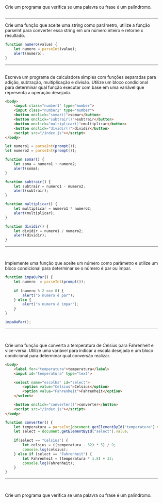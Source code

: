 Crie um programa que verifica se uma palavra ou frase é um palíndromo.

```js

```
---
Crie uma função que aceite uma string como parâmetro, utilize a função parseInt para converter essa string em um número inteiro e retorne o resultado.

```js
function numero(value) {
    let numero = parseInt(value);
    alert(numero);
}
```
---
<br>
Escreva um programa de calculadora simples com funções separadas para adição, subtração, multiplicação e divisão. Utilize um bloco condicional para determinar qual função executar com base em uma variável que representa a operação desejada.

```html
<body>
    <input class="number1" type="number">
    <input class="number2" type="number">
    <button onclick="somar()">somar</button>
    <button onclick="subtrair()">subtrair</button>
    <button onclick="multiplicar()">multiplicar</button>
    <button onclick="dividir()">dividir</button>
    <script src="/index.js"></script>
</body>
```
```js
let numero1 = parseInt(prompt());
let numero2 = parseInt(prompt());

function somar() {
    let soma = numero1 + numero2;
    alert(soma);
}

function subtrair() {
    let subtrair = numero1 - numero2;
    alert(subtrair);
}

function multiplicar() {
    let multiplicar = numero1 * numero2;
    alert(multiplicar);
}

function dividir() {
    let dividir = numero1 / numero2;
    alert(dividir);
}
```
---
<br>

Implemente uma função que aceite um número como parâmetro e utilize um bloco condicional para determinar se o número é par ou ímpar.

```js
function impaOuPar() {
    let numero  = parseInt(prompt());
    
    if (numero % 2 === 0) {
        alert("o numero é par");
    } else {
        alert("o numero é impar");
    }
}

impaOuPar();
```
---
<br>

Crie uma função que converta a temperatura de Celsius para Fahrenheit e vice-versa. Utilize uma variável para indicar a escala desejada e um bloco condicional para determinar qual conversão realizar.

```html
<body>
    <label for="temperatura">temperatura</label>
    <input id="temperatura" type="text">

    <select name="escolha" id="select">
        <option value="Celsius">Celsius</option>
        <option value="Fahrenheit">Fahrenheit</option>
    </select>

    <button onclick="converter()">converter</button>
    <script src="/index.js"></script>
</body>
```

```js
function converter() {
    let temperatura = parseInt(document.getElementById("temperatura").value);
    let select = document.getElementById("select").value;
    
    if(select == "Celsius") {
        let celsius = ((temperatura - 32) * 5) / 9;
        console.log(celsius);
    } else if (select == "Fahrenheit") {
        let Fahrenheit = (temperatura * 1.8) + 32;
        console.log(Fahrenheit);
    }
}
```
---
<br>

Crie um programa que verifica se uma palavra ou frase é um palíndromo.

```js

```